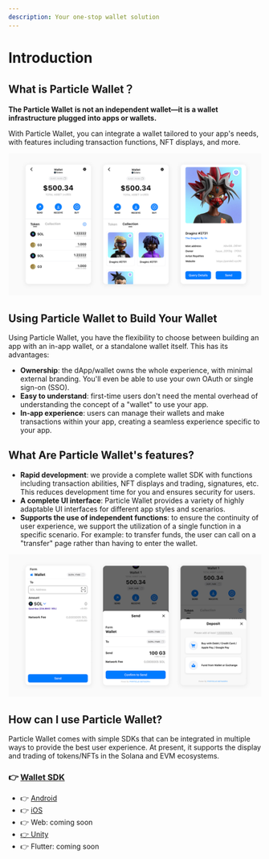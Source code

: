 ```yaml
---
description: Your one-stop wallet solution
---
```


# Introduction

## What is Particle Wallet？

**The Particle Wallet** **is not an independent wallet—it is a wallet infrastructure plugged into apps or wallets.**

With Particle Wallet, you can integrate a wallet tailored to your app's needs, with features including transaction functions, NFT displays, and more.

![Wallet](<../.gitbook/assets/qiabao .jpg>)

## Using Particle Wallet to Build Your Wallet <a href="#using-web3auth-to-build-your-wallet" id="using-web3auth-to-build-your-wallet"></a>

Using Particle Wallet, you have the flexibility to choose between building an app with an in-app wallet, or a standalone wallet itself. This has its advantages:

* **Ownership**: the dApp/wallet owns the whole experience, with minimal external branding. You'll even be able to use your own OAuth or single sign-on (SSO).
* **Easy to understand**: first-time users don't need the mental overhead of understanding the concept of a "wallet" to use your app.
* **In-app experience**: users can manage their wallets and make transactions within your app, creating a seamless experience specific to your app.

## What Are Particle **Wallet**'s features?

* **Rapid development**: we provide a complete wallet SDK with functions including transaction abilities, NFT displays and trading, signatures, etc. This reduces development time for you and ensures security for users.
* **A complete UI interface**: Particle Wallet provides a variety of highly adaptable UI interfaces for different app styles and scenarios.
* **Supports the use of independent functions**: to ensure the continuity of user experience, we support the utilization of a single function in a specific scenario. For example: to transfer funds, the user can call on a "transfer" page rather than having to enter the wallet.

![](<../.gitbook/assets/qiabao2 .jpg>)

## How can I use Particle Wallet? <a href="#how-can-i-use-web3auth" id="how-can-i-use-web3auth"></a>

Particle Wallet comes with simple SDKs that can be integrated in multiple ways to provide the best user experience. At present, it supports the display and trading of tokens/NFTs in the Solana and EVM ecosystems.

### 👉 [Wallet SDK](sdks/)

* 👉 [Android](sdks/android.md)
* 👉 [iOS](sdks/ios.md)
* 👉 Web: coming soon
* [👉 Unity](sdks/unity.md)
* 👉 Flutter: coming soon
